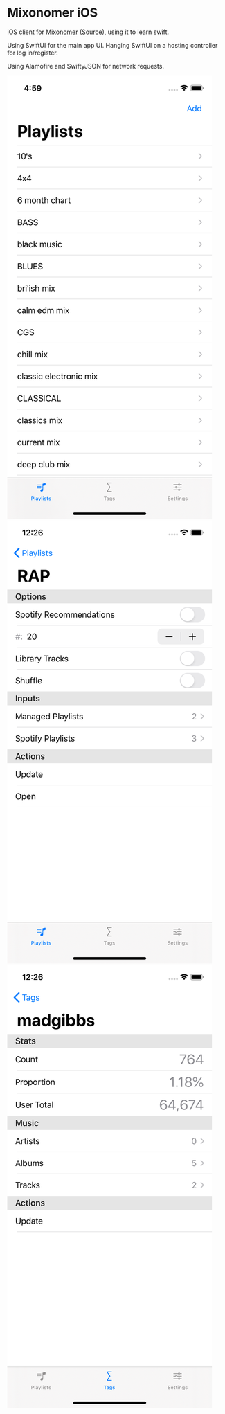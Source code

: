 # Mixonomer iOS

iOS client for [Mixonomer](https://music.sarsoo.xyz) ([Source](https://github.com/sarsoo/Mixonomer)), using it to learn swift.

Using SwiftUI for the main app UI. Hanging SwiftUI on a hosting controller for log in/register.

Using Alamofire and SwiftyJSON for network requests.

![Playlists list](docs/PlaylistsList.png)
![Playlist example](docs/PlaylistExample.png)
![Tag Example](docs/TagExample.png)
